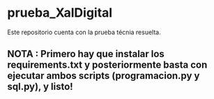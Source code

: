 # prueba_XalDigital
Este repositorio cuenta con la prueba técnia resuelta.

## NOTA : Primero hay que instalar los requirements.txt y posteriormente basta con ejecutar ambos scripts (programacion.py y sql.py), y listo!
